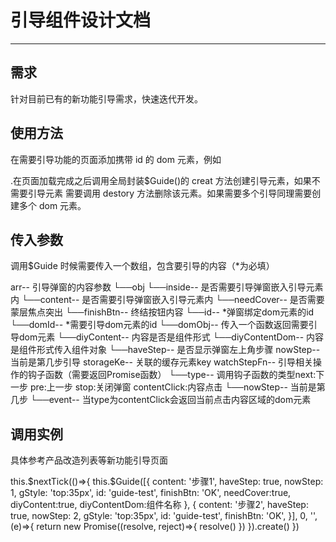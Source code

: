# 引导组件设计文档

---

## 需求

针对目前已有的新功能引导需求，快速迭代开发。

## 使用方法

在需要引导功能的页面添加携带 id 的 dom 元素，例如<div id="guide-test"></div>.在页面加载完成之后调用全局封装\$Guide()的 creat 方法创建引导元素，如果不需要引导元素
需要调用 destory 方法删除该元素。如果需要多个引导同理需要创建多个 dom 元素。

## 传入参数

调用$Guide 时候需要传入一个数组，包含要引导的内容（*为必填）

arr-- 引导弹窗的内容参数
└──obj
    └──inside-- 是否需要引导弹窗嵌入引导元素内
    └──content-- 是否需要引导弹窗嵌入引导元素内
    └──needCover-- 是否需要蒙层焦点突出
    └──finishBtn-- 终结按钮内容
    └──id--  *弹窗绑定dom元素的id
    └──domId--  *需要引导dom元素的id
    └──domObj-- 传入一个函数返回需要引导dom元素
    └──diyContent-- 内容是否是组件形式
    └──diyContentDom-- 内容是组件形式传入组件对象
    └──haveStep--  是否显示弹窗左上角步骤
nowStep-- 当前是第几步引导
storageKe-- 关联的缓存元素key
watchStepFn-- 引导相关操作的钩子函数（需要返回Promise函数）
└──type-- 调用钩子函数的类型next:下一步  pre:上一步  stop:关闭弹窗  contentClick:内容点击
└──nowStep-- 当前是第几步
└──event-- 当type为contentClick会返回当前点击内容区域的dom元素

## 调用实例

具体参考产品改造列表等新功能引导页面

<!-- js调用实例 -->

this.$nextTick(()=>{
  this.$Guide([{
    content:
'步骤1',
    haveStep: true,
    nowStep: 1,
    gStyle: 'top:35px',
    id: 'guide-test',
    finishBtn: 'OK',
    needCover:true,
    diyContent:true,
    diyContentDom:组件名称
  }, {
    content:
'步骤2',
    haveStep: true,
    nowStep: 2,
    gStyle: 'top:35px',
    id: 'guide-test',
    finishBtn: 'OK',
  }], 0, '', (e)=>{
    return new Promise((resolve, reject)=>{
      resolve()
    })
  }).create()
})

